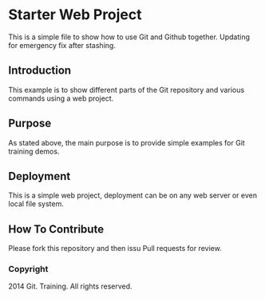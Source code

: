 # Starter Web Project

This is a simple file to show how to use Git and Github together.
Updating for emergency fix after stashing.

## Introduction

This example is to show different parts of the Git repository and various commands using a web project.

## Purpose

As stated above, the main purpose is to provide simple examples for Git training demos.

## Deployment

This is a simple web project, deployment can be on any web server or even local file system.

## How To Contribute

Please fork this repository and then issu Pull requests for review.

### Copyright

2014 Git. Training. All rights reserved.